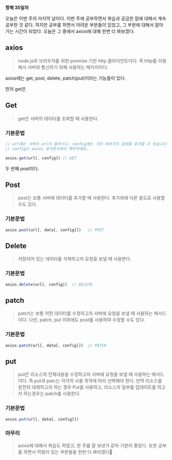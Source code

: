 **항해 35일차**

오늘은 이번 주의 마지막 날이다. 이번 주에 공부하면서 복습과 궁금한 점에 대해서 계속 공부한 것 같다. 하지만 공부를 하면서 어려운 부분들이 있었고, 그 부분에 대해서 알아가는 시간이 되었다. 오늘은 그 중에서 axios에 대해 한번 더 봐보겠다.

## axios

> node.js와 브라우저를 위한 promise 기반 http 클라이언트이다. 즉 http를 이용해서 서버와 통신하기 위해 사용하는 패키지이다.

axios에는 get, post, delete, patch(put)이라는 기능들이 있다.

먼저 get은

## Get

> get은 서버의 데이터를 조회할 때 사용한다.

### 기본문법

```jsx
// url에는 서버의 url이 들어가고, config에는 기타 여러가지 설정을 추가할 수 있습니다.
// config는 axios 공식문서에서 확인하세요.

axios.get(url[, config]) // GET
```

두 번째 post이다.

## Post

> post는 보통 서버에 데이터를 추가할 때 사용한다. 추가외에 다른 용도로 사용할 수도 있다.

### 기본문법

```jsx
axios.post(url[, data[, config]])   // POST
```

## Delete

> 저장되어 있는 데이터를 삭제하고자 요청을 보낼 때 사용한다.

### 기본문법

```jsx
axios.delete(url[, config])  // DELETE
```

## patch

> patch는 보통 어떤 데이터를 수정하고자 서버에 요청을 보낼 때 사용하는 메서드이다. 다만, patch, put 이외에도 post를 사용하여 수정할 수도 있다.

### 기본문법

```jsx
axios.patch(url[, data[, config]])  // PATCH
```

## put

> put은 리소스의 전체내용을 수정하고자 서버에 요청을 보낼 때 사용하는 메서드이다. 즉 put과 patc는 각각의 사용 목적에 따라 선택해야 한다. 만약 리소스를 완전히 대체하고자 하는 경우 Put을 사용하고, 리소스의 일부를 업데이트를 하고자 하는경우는 patch를 사용한다.

### 기본문법

```jsx
axios.put(url[, data[, config]])
```

### 마무리

> axios에 대해서 복습도 하였고, 한 주를 잘 보낸거 같아 기분이 좋았다. 또한 공부를 하면서 막힘이 있는 부분들을 한번 더 봐야겠다😬
